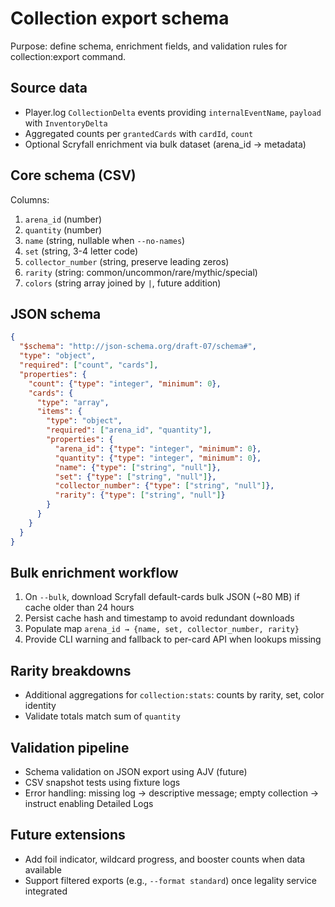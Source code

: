 # Collection export schema
Purpose: define schema, enrichment fields, and validation rules for collection:export command.

## Source data
- Player.log `CollectionDelta` events providing `internalEventName`, `payload` with `InventoryDelta`
- Aggregated counts per `grantedCards` with `cardId`, `count`
- Optional Scryfall enrichment via bulk dataset (arena_id → metadata)

## Core schema (CSV)
Columns:
1. `arena_id` (number)
2. `quantity` (number)
3. `name` (string, nullable when `--no-names`)
4. `set` (string, 3-4 letter code)
5. `collector_number` (string, preserve leading zeros)
6. `rarity` (string: common/uncommon/rare/mythic/special)
7. `colors` (string array joined by `|`, future addition)

## JSON schema
```json
{
  "$schema": "http://json-schema.org/draft-07/schema#",
  "type": "object",
  "required": ["count", "cards"],
  "properties": {
    "count": {"type": "integer", "minimum": 0},
    "cards": {
      "type": "array",
      "items": {
        "type": "object",
        "required": ["arena_id", "quantity"],
        "properties": {
          "arena_id": {"type": "integer", "minimum": 0},
          "quantity": {"type": "integer", "minimum": 0},
          "name": {"type": ["string", "null"]},
          "set": {"type": ["string", "null"]},
          "collector_number": {"type": ["string", "null"]},
          "rarity": {"type": ["string", "null"]}
        }
      }
    }
  }
}
```

## Bulk enrichment workflow
1. On `--bulk`, download Scryfall default-cards bulk JSON (~80 MB) if cache older than 24 hours
2. Persist cache hash and timestamp to avoid redundant downloads
3. Populate map `arena_id → {name, set, collector_number, rarity}`
4. Provide CLI warning and fallback to per-card API when lookups missing

## Rarity breakdowns
- Additional aggregations for `collection:stats`: counts by rarity, set, color identity
- Validate totals match sum of `quantity`

## Validation pipeline
- Schema validation on JSON export using AJV (future)
- CSV snapshot tests using fixture logs
- Error handling: missing log → descriptive message; empty collection → instruct enabling Detailed Logs

## Future extensions
- Add foil indicator, wildcard progress, and booster counts when data available
- Support filtered exports (e.g., `--format standard`) once legality service integrated
